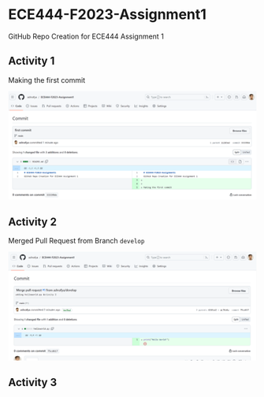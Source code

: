 # ECE444-F2023-Assignment1
GitHub Repo Creation for ECE444 Assignment 1

## Activity 1


Making the first commit

![Alt text](/Assignemnt1-Q1.png?raw=true "First Commit")

## Activity 2

Merged Pull Request from Branch `develop`

![Alt text](/Assignment1-Q2-1.png?raw=true "Merge")

## Activity 3

